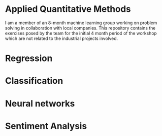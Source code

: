 # Applied Quantitative Methods

I am a member of an 8-month machine learning group working on problem solving in collaboration with local companies. This repository contains the exercises posed by the team for the initial 4 month period of the workshop which are not related to the industrial projects involved.  
  
# Regression  

# Classification   

# Neural networks  

# Sentiment Analysis  


